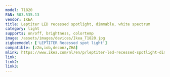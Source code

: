 ```yaml
---
model: T1820
EAN: 503.535.13
vendor: IKEA
title: Leptiter LED recessed spotlight, dimmable, white spectrum
category: light
supports: on/off, brightness, colortemp
image: /assets/images/devices/Ikea_T1820.jpg
zigbeemodel: ['LEPTITER Recessed spot light']
compatible: [z2m,iob,deconz,ZHA]
mlink: https://www.ikea.com/nl/en/p/leptiter-led-recessed-spotlight-dimmable-white-spectrum-50353513/ 
link: 
link2: 
link3: 
---
```

